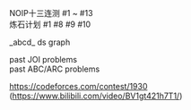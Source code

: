 NOIP十三连测 #1 ~ #13  
炼石计划 #1 #8 #9 #10  
  
\_abcd_ ds graph  
  
past JOI problems  
past ABC/ARC problems  
  
https://codeforces.com/contest/1930  
(https://www.bilibili.com/video/BV1gt421h7T1/)  